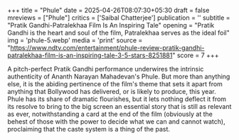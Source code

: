 +++
title = "Phule"
date = 2025-04-26T08:07:30+05:30
draft = false
mreviews = ["Phule"]
critics = ['Saibal Chatterjee']
publication = ''
subtitle = "Pratik Gandhi-Patralekhaa Film Is An Inspiring Tale"
opening = "Pratik Gandhi is the heart and soul of the film, Patralekhaa serves as the ideal foil"
img = 'phule-5.webp'
media = 'print'
source = "https://www.ndtv.com/entertainment/phule-review-pratik-gandhi-patralekhaa-film-is-an-inspiring-tale-3-5-stars-8251881"
score = 7
+++

A pitch-perfect Pratik Gandhi performance underwires the intrinsic authenticity of Ananth Narayan Mahadevan's Phule. But more than anything else, it is the abiding pertinence of the film's theme that sets it apart from anything that Bollywood has delivered, or is likely to produce, this year. Phule has its share of dramatic flourishes, but it lets nothing deflect it from its resolve to bring to the big screen an essential story that is still as relevant as ever, notwithstanding a card at the end of the film (obviously at the behest of those with the power to decide what we can and cannot watch), proclaiming that the caste system is a thing of the past.
